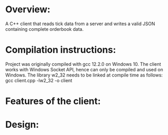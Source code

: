 # Overview:
 A C++ client that reads tick data from a server and writes a valid JSON containing complete orderbook data.

# Compilation instructions:
 Project was originally compiled with gcc 12.2.0 on Windows 10. The client works with Windows Socket API, hence can only be compiled and used on Windows. The library w2_32 needs to be linked at compile time as follows:
 gcc client.cpp -lw2_32 -o client

# Features of the client:
 # Design: 
